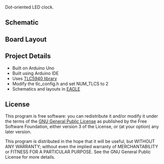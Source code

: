 Dot-oriented LED clock.

## Schematic

## Board Layout

## Project Details
* Built on Arduino Uno
* Built using Arduino IDE
* Uses [TLC5940 library](http://code.google.com/p/tlc5940arduino)
 * Modify the tlc_config.h and set NUM_TLCS to 2
* Schematics and layouts in [EAGLE](http://www.cadsoft.de)

## License

This program is free software: you can redistribute it and/or modify
it under the terms of the [GNU General Public License](http://www.gnu.org/licenses) as published by
the Free Software Foundation, either version 3 of the License, or
(at your option) any later version.

This program is distributed in the hope that it will be useful,
but WITHOUT ANY WARRANTY; without even the implied warranty of
MERCHANTABILITY or FITNESS FOR A PARTICULAR PURPOSE.  See the
GNU General Public License for more details.
